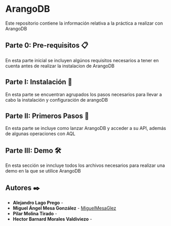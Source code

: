 # ArangoDB
Este repositorio contiene la información relativa a la práctica a realizar con ArangoDB

## Parte 0: Pre-requisitos 📋
En esta parte inicial se incluyen algúnos requisitos necesarios a tener en cuenta antes de realizar la instalacion de ArangoDB

## Parte I: Instalación 🔧
En esta parte se encuentran agrupados los pasos necesarios para llevar a cabo la instalación y configuración de arangoDB

## Parte II: Primeros Pasos 🚀
En esta parte se incluye como lanzar ArangoDB y acceder a su API, además de algunas operaciones con AQL

## Parte III: Demo 🛠️
En esta sección se inncluye todos los archivos necesarios para realizar una demo en la que se utilice ArangoDB

## Autores ✒️
* **Alejandro Lago Prego** - 
* **Miguel Ángel Mesa González** - [MiguelMesaGlez](https://github.com/MiguelMesaGlez)
* **Pilar Molina Tirado** - 
* **Hector Barnard  Morales Valdiviezo** -
